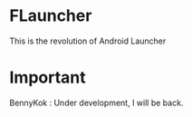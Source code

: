 # FLauncher

This is the revolution of Android Launcher

# Important 

BennyKok : Under development, I will be back.
